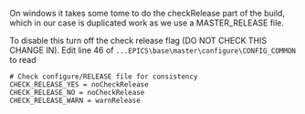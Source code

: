 On windows it takes some tome to do the checkRelease part of the build, which in our case is duplicated work as we use a MASTER_RELEASE file. 


To disable this turn off the check release flag (DO NOT CHECK THIS CHANGE IN). Edit line 46 of `...EPICS\base\master\configure\CONFIG_COMMON` to read

    # Check configure/RELEASE file for consistency
    CHECK_RELEASE_YES = noCheckRelease
    CHECK_RELEASE_NO = noCheckRelease
    CHECK_RELEASE_WARN = warnRelease


